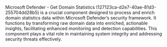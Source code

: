 Microsoft Defender - Get Domain Statistics (127123ca-d2e7-40ae-81d3-255704dd28b5) is a crucial component designed to process and enrich domain statistics data within Microsoft Defender’s security framework. It functions by transforming raw domain data into enriched, actionable insights, facilitating enhanced monitoring and detection capabilities. This component plays a vital role in maintaining system integrity and addressing security threats effectively.

